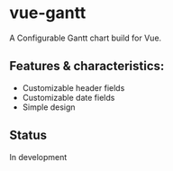 # vue-gantt

A Configurable Gantt chart build for Vue.

## Features & characteristics:

-   Customizable header fields
-   Customizable date fields
-   Simple design

## Status
In development
